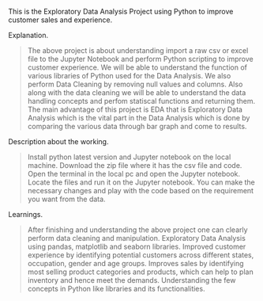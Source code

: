 This is the Exploratory Data Analysis Project using Python to improve customer sales and experience. 

Explanation.

>The above project is about understanding import a raw csv or excel file to the Jupyter Notebook and perform Python scripting to improve customer experience.
>We will be able to understand the function of various libraries of Python used for the Data Analysis.
>We also perform Data Cleaning by removing null values and columns.
>Also along with the data cleaning we will be able to understand the data handling concepts and perfom statiscal functions and returning them.
>The main advantage of this project is EDA that is Exploratory Data Analysis which is the vital part in the Data Analysis which is done by comparing the various data through bar graph and come to results.

Description about the working.

>Install python latest version and Jupyter notebook on the local machine.
>Download the zip file where it has the csv file and code.
>Open the terminal in the local pc and open the Jupyter notebook.
>Locate the files and run it on the Jupyter notebook.
>You can make the necessary changes and play with the code based on the requirement you want from the data.

Learnings.

>After finishing and understanding the above project one can clearly perform data cleaning and manipulation.
>Exploratory Data Analysis using pandas, matplotlib and seaborn libraries.
>Improved customer experience by identifying potential customers across different states, occupation, gender and age groups.
>Improves sales by identifying most selling product categories and products, which can help to plan inventory and hence meet the demands.
>Understanding the few concepts in Python like libraries and its functionalities.

